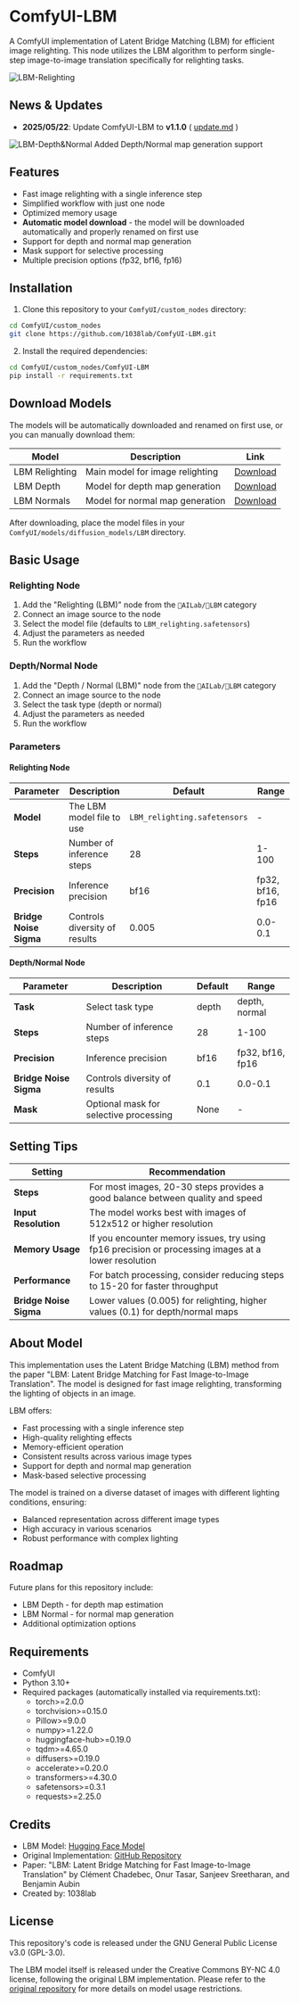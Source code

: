 # ComfyUI-LBM

A ComfyUI implementation of Latent Bridge Matching (LBM) for efficient image relighting. This node utilizes the LBM algorithm to perform single-step image-to-image translation specifically for relighting tasks.

![LBM-Relighting](example_workflows/LBM-RElighting.png)

## News & Updates
- **2025/05/22**: Update ComfyUI-LBM to **v1.1.0** ( [update.md](https://github.com/1038lab/ComfyUI-LBM/blob/main/update.md#v110-20250522) )

![LBM-Depth&Normal](example_workflows/LBM_Depth&Normal.png)
Added Depth/Normal map generation support

## Features

- Fast image relighting with a single inference step
- Simplified workflow with just one node
- Optimized memory usage
- **Automatic model download** - the model will be downloaded automatically and properly renamed on first use
- Support for depth and normal map generation
- Mask support for selective processing
- Multiple precision options (fp32, bf16, fp16)


## Installation

1. Clone this repository to your `ComfyUI/custom_nodes` directory:
```bash
cd ComfyUI/custom_nodes
git clone https://github.com/1038lab/ComfyUI-LBM.git
```

2. Install the required dependencies:
```bash
cd ComfyUI/custom_nodes/ComfyUI-LBM
pip install -r requirements.txt
```

## Download Models

The models will be automatically downloaded and renamed on first use, or you can manually download them:

| Model | Description | Link |
| ----- | ----------- | ---- |
| LBM Relighting | Main model for image relighting | [Download](https://huggingface.co/jasperai/LBM_relighting/resolve/main/model.safetensors) |
| LBM Depth | Model for depth map generation | [Download](https://huggingface.co/jasperai/LBM_depth/resolve/main/model.safetensors) |
| LBM Normals | Model for normal map generation | [Download](https://huggingface.co/jasperai/LBM_normals/resolve/main/model.safetensors) |

After downloading, place the model files in your `ComfyUI/models/diffusion_models/LBM` directory.

## Basic Usage

### Relighting Node

1. Add the "Relighting (LBM)" node from the `🧪AILab/🔆LBM` category
2. Connect an image source to the node
3. Select the model file (defaults to `LBM_relighting.safetensors`)
4. Adjust the parameters as needed
5. Run the workflow

### Depth/Normal Node

1. Add the "Depth / Normal (LBM)" node from the `🧪AILab/🔆LBM` category
2. Connect an image source to the node
3. Select the task type (depth or normal)
4. Adjust the parameters as needed
5. Run the workflow

### Parameters

#### Relighting Node

| Parameter | Description | Default | Range |
| --------- | ----------- | ------- | ----- |
| **Model** | The LBM model file to use | `LBM_relighting.safetensors` | - |
| **Steps** | Number of inference steps | 28 | 1-100 |
| **Precision** | Inference precision | bf16 | fp32, bf16, fp16 |
| **Bridge Noise Sigma** | Controls diversity of results | 0.005 | 0.0-0.1 |

#### Depth/Normal Node

| Parameter | Description | Default | Range |
| --------- | ----------- | ------- | ----- |
| **Task** | Select task type | depth | depth, normal |
| **Steps** | Number of inference steps | 28 | 1-100 |
| **Precision** | Inference precision | bf16 | fp32, bf16, fp16 |
| **Bridge Noise Sigma** | Controls diversity of results | 0.1 | 0.0-0.1 |
| **Mask** | Optional mask for selective processing | None | - |

## Setting Tips

| Setting | Recommendation |
| ------- | -------------- |
| **Steps** | For most images, 20-30 steps provides a good balance between quality and speed |
| **Input Resolution** | The model works best with images of 512x512 or higher resolution |
| **Memory Usage** | If you encounter memory issues, try using fp16 precision or processing images at a lower resolution |
| **Performance** | For batch processing, consider reducing steps to 15-20 for faster throughput |
| **Bridge Noise Sigma** | Lower values (0.005) for relighting, higher values (0.1) for depth/normal maps |

## About Model

This implementation uses the Latent Bridge Matching (LBM) method from the paper "LBM: Latent Bridge Matching for Fast Image-to-Image Translation". The model is designed for fast image relighting, transforming the lighting of objects in an image.

LBM offers:
* Fast processing with a single inference step
* High-quality relighting effects
* Memory-efficient operation
* Consistent results across various image types
* Support for depth and normal map generation
* Mask-based selective processing

The model is trained on a diverse dataset of images with different lighting conditions, ensuring:
* Balanced representation across different image types
* High accuracy in various scenarios
* Robust performance with complex lighting

## Roadmap

Future plans for this repository include:
* LBM Depth - for depth map estimation
* LBM Normal - for normal map generation
* Additional optimization options

## Requirements

* ComfyUI
* Python 3.10+
* Required packages (automatically installed via requirements.txt):
  * torch>=2.0.0
  * torchvision>=0.15.0
  * Pillow>=9.0.0
  * numpy>=1.22.0
  * huggingface-hub>=0.19.0
  * tqdm>=4.65.0
  * diffusers>=0.19.0
  * accelerate>=0.20.0
  * transformers>=4.30.0
  * safetensors>=0.3.1
  * requests>=2.25.0

## Credits

* LBM Model: [Hugging Face Model](https://huggingface.co/jasperai/LBM_relighting)
* Original Implementation: [GitHub Repository](https://github.com/gojasper/LBM)
* Paper: "LBM: Latent Bridge Matching for Fast Image-to-Image Translation" by Clément Chadebec, Onur Tasar, Sanjeev Sreetharan, and Benjamin Aubin
* Created by: 1038lab

## License

This repository's code is released under the GNU General Public License v3.0 (GPL-3.0).

The LBM model itself is released under the Creative Commons BY-NC 4.0 license, following the original LBM implementation. Please refer to the [original repository](https://github.com/gojasper/LBM) for more details on model usage restrictions.
